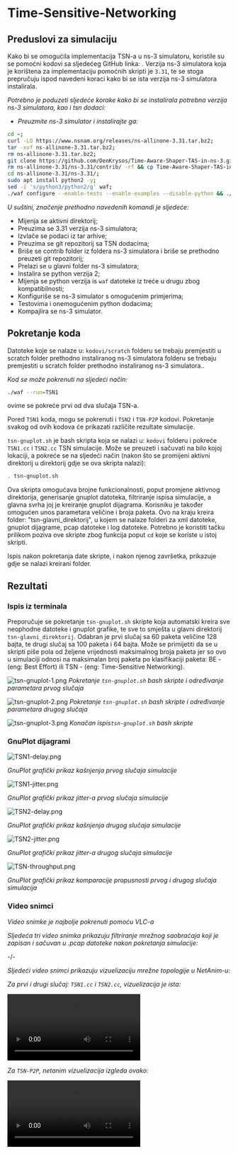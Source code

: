 # Time-Sensitive-Networking

## Preduslovi za simulaciju

Kako bi se omogućila implementacija TSN-a u ns-3 simulatoru, koristile su se pomoćni kodovi sa sljedećeg GitHub linka: [](https://github.com/DenKrysos/Time-Aware-Shaper-TAS-in-ns-3). Verzija ns-3 simulatora koja je korištena za implementaciju pomoćnih skripti je `3.31`, te se stoga prepručuju ispod navedeni koraci kako bi se ista verzija ns-3 simulatora instalirala.

*Potrebno je poduzeti sljedeće korake kako bi se instalirala potrebna verzija ns-3 simulatora, kao i tsn dodaci:*

- *Preuzmite ns-3 simulator i instalirajte ga:*

```bash
cd ~;
curl -LO https://www.nsnam.org/releases/ns-allinone-3.31.tar.bz2;
tar -xvf ns-allinone-3.31.tar.bz2;
rm ns-allinone-3.31.tar.bz2;
git clone https://github.com/DenKrysos/Time-Aware-Shaper-TAS-in-ns-3.git;
rm ns-allinone-3.31/ns-3.31/contrib/ -rf && cp Time-Aware-Shaper-TAS-in-ns-3/ns-3_Implementation/contrib/ ns-allinone-3.31/ns-3.31/contrib/ -r;
cd ns-allinone-3.31/ns-3.31/;
sudo apt install python2 -y;
sed -i 's/python3/python2/g' waf;
./waf configure --enable-tests --enable-examples --disable-python && ./waf build;
```

*U suštini, značenje prethodno navedenih komandi je sljedeće:*

- Mijenja se aktivni direktorij; 
- Preuzima se 3.31 verzija ns-3 simulatora; 
- Izvlače se podaci iz tar arhive; 
- Preuzima se git repozitorij sa TSN dodacima;
- Briše se contrib folder iz foldera ns-3 simulatora i briše se prethodno preuzeti git repozitorij;
- Prelazi se u glavni folder ns-3 simulatora;
- Instalira se python verzija 2;
- Mijenja se python verzija is `waf` datoteke iz treće u drugu zbog kompatibilnosti;
- Konfiguriše se ns-3 simulator s omogućenim primjerima;
- Testovima i onemogućenim python dodacima;
- Kompajlira se ns-3 simulator.

## Pokretanje koda

Datoteke koje se nalaze u: `kodovi/scratch` folderu se trebaju premjestiti u scratch folder prethodno instaliranog ns-3 simulatora folderu se trebaju premjestiti u scratch folder prethodno instaliranog ns-3 simulatora..

*Kod se može pokrenuti na sljedeći način:*

```bash
./waf --run=TSN1
```

ovime se pokreće prvi od dva slučaja TSN-a.

Pored `TSN1` koda, mogu se pokrenuti i `TSN2` i `TSN-P2P` kodovi. Pokretanje svakog od ovih kodova će prikazati različite rezultate simulacije.

`tsn-gnuplot.sh` je bash skripta koja se nalazi u: `kodovi` folderu i pokreće `TSN1.cc` i `TSN2.cc` TSN simulacije. Može se preuzeti i sačuvati na bilo kojoj lokaciji, a pokreće se na sljedeći način (nakon što se promijeni aktivni direktorij u direktorij gdje se ova skripta nalazi):

```bash
. tsn-gnuplot.sh
```

Ova skripta omogućava brojne funkcionalnosti, poput promjene aktivnog direktorija, generisanje gnuplot datoteka, filtriranje ispisa simulacije, a glavna svrha joj je kreiranje gnuplot dijagrama. Korisniku je također omogućen unos parametara veličine i broja paketa. Ovo na kraju kreira folder: "tsn-glavni\_direktorij", u kojem se nalaze folderi za xml datoteke, gnuplot dijagrame, pcap datoteke i log datoteke. Potrebno je koristiti tačku prilikom poziva ove skripte zbog funkcija poput `cd` koje se koriste u istoj skripti.

Ispis nakon pokretanja date skripte, i nakon njenog završetka, prikazuje gdje se nalazi kreirani folder.

## Rezultati

### Ispis iz terminala 

Preporučuje se pokretanje `tsn-gnuplot.sh` skripte koja automatski kreira sve neophodne datoteke i gnuplot grafike, te sve to smješta u glavni direktorij `tsn-glavni_direktorij`. Odabran je prvi slučaj sa 60 paketa veličine 128 bajta, te drugi slučaj sa 100 paketa i 64 bajta. Može se primijetiti da se u skripti piše pola od željene vrijednosti maksimalnog broja paketa jer so ovo u simulaciji odnosi na maksimalan broj paketa po klasifikaciji paketa: BE - (eng: Best Effort) ili TSN - (eng: Time-Sensitive Networking).

![tsn-gnuplot-1.png](slike/tsn-gnuplot-1.png)
*Pokretanje `tsn-gnuplot.sh` bash skripte i određivanje parametara prvog slučaja*

![tsn-gnuplot-2.png](slike/tsn-gnuplot-2.png)
*Pokretanje `tsn-gnuplot.sh` bash skripte i određivanje parametara drugog slučaja*

![tsn-gnuplot-3.png](slike/tsn-gnuplot-3.png)
*Konačan ispis`tsn-gnuplot.sh` bash skripte*

### GnuPlot dijagrami

![TSN1-delay.png](slike/gnuplot/TSN1-delay.png)

*GnuPlot grafički prikaz kašnjenja prvog slučaja simulacije*

![TSN1-jitter.png](slike/gnuplot/TSN1-jitter.png)

*GnuPlot grafički prikaz jitter-a prvog slučaja simulacije*

![TSN2-delay.png](slike/gnuplot/TSN2-delay.png)

*GnuPlot grafički prikaz kašnjenja drugog slučaja simulacije*

![TSN2-jitter.png](slike/gnuplot/TSN2-jitter.png)

*GnuPlot grafički prikaz jitter-a drugog slučaja simulacije*

![TSN-throughput.png](slike/gnuplot/TSN-throughput.png)

*GnuPlot grafički prikaz komparacije propusnosti prvog i drugog slučaja simulacija*

### Video snimci

*Video snimke je najbolje pokrenuti pomoću VLC-a*

*Sljedeća tri video snimka prikazuju filtriranje mrežnog saobraćaja koji je zapisan i sačuvan u .pcap datoteke nakon pokretanja simulacije:*

-/-

*Sljedeći video snimci prikazuju vizuelizaciju mrežne topologije u NetAnim-u:*

*Za prvi i drugi slučaj: `TSN1.cc` i `TSN2.cc`, vizuelizacija je ista:*

![tsn-netanim](videi/tsn-netanim.mp4)

*Za `TSN-P2P`, netanim vizuelizacija izgleda ovako:*

![tsn-p2p-netanim](videi/tsn-p2p-netanim.mp4)
